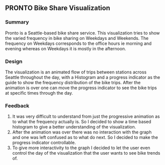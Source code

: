 ## PRONTO Bike Share Visualization

### Summary
Pronto is a Seattle-based bike share service. This visualization tries to show the varied frequency in bike sharing on
Weekdays and Weekends. The frequency on Weekdays corresponds to the office hours ie morning and evening whereas on Weekdays it is mostly in the afternoon.

### Design
The visualization is an animated flow of trips between stations across Seattle throughout the day, with a Histogram and a progress indicator as the guide to show the frequency distribution of the bike trips. After the animation is over one can move the progress indicator to see the bike trips at specific times through the day.

### Feedback

1. It was very difficult to understand from just the progressive animation as to what the frequency actually is. So I decided to show a time based histogram to give a better understanding of the visualization.
1. After the animation was over there was no interaction with the graph and one was left confused as to what do next. So I decided to make the progress indicator controllable.
1. To give more interactivity to the graph I decided to let the user even control the day of the visualization that the user wants to see bike trends of.
